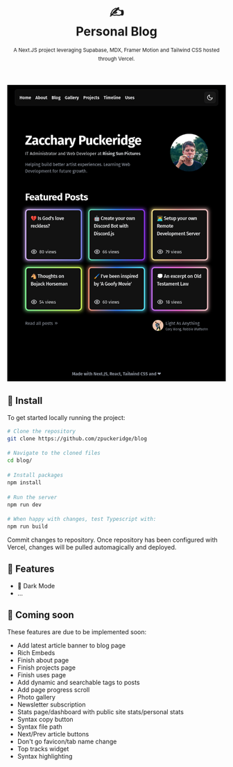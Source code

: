 <div align="center">
  <h1>
    ✍️
    <br />
    Personal Blog
    <br />
  </h1>
  <sup>
    A Next.JS project leveraging Supabase, MDX, Framer Motion and Tailwind CSS hosted through Vercel. </em>
    <br />
  </sup>
  <br />
  <br />
</div>

![Personal Blog](https://raw.githubusercontent.com/zpuckeridge/blog/main/public/images/site-preview.png)

## 🚀 Install

To get started locally running the project:

```bash
# Clone the repository
git clone https://github.com/zpuckeridge/blog

# Navigate to the cloned files
cd blog/

# Install packages
npm install

# Run the server
npm run dev

# When happy with changes, test Typescript with:
npm run build
```

Commit changes to repository. Once repository has been configured with Vercel, changes will be pulled automagically and deployed.

## 🚩 Features

- 🌙 Dark Mode
- ...

## 👀 Coming soon

These features are due to be implemented soon:

- Add latest article banner to blog page
- Rich Embeds
- Finish about page
- Finish projects page
- Finish uses page
- Add dynamic and searchable tags to posts
- Add page progress scroll
- Photo gallery
- Newsletter subscription
- Stats page/dashboard with public site stats/personal stats
- Syntax copy button
- Syntax file path
- Next/Prev article buttons
- Don't go favicon/tab name change
- Top tracks widget
- Syntax highlighting

